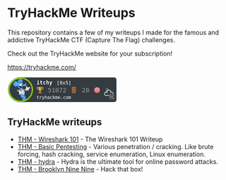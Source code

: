 # TryHackMe Writeups

This repository contains a few of my writeups I made for the famous and addictive TryHackMe CTF (Capture The Flag) challenges.

Check out the TryHackMe website for your subscription!

https://tryhackme.com/

[![TryHackMe Profile](itchy.png)](https://tryhackme.com/p/itchy)

## TryHackMe writeups

* [THM - Wireshark 101](wireshark-101/README.md) - The Wireshark 101 Writeup
* [THM - Basic Pentesting](basic_pentesting/README.md) - Various penetration / cracking. Like brute forcing, hash cracking, service enumeration, Linux enumeration.
* [THM - hydra](hydra/README.md) - Hydra is the ultimate tool for online password attacks.
* [THM - Brooklyn Nine Nine](brooklyn-nine-nine/README.md) - Hack that box!